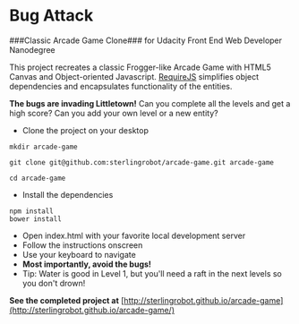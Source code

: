 Bug Attack
==========

###Classic Arcade Game Clone###
for Udacity Front End Web Developer Nanodegree

This project recreates a classic Frogger-like Arcade Game with HTML5 Canvas and Object-oriented Javascript.
[RequireJS](http:/requirejs.org) simplifies object dependencies and encapsulates functionality of
the entities.


**The bugs are invading Littletown!**
Can you complete all the levels and get a high score?
Can you add your own level or a new entity?


- Clone the project on your desktop
```git
mkdir arcade-game

git clone git@github.com:sterlingrobot/arcade-game.git arcade-game

cd arcade-game
```
- Install the dependencies
```
npm install
bower install
```

- Open index.html with your favorite local development server
- Follow the instructions onscreen
- Use your keyboard to navigate
- **Most importantly, avoid the bugs!**
- Tip: Water is good in Level 1, but you'll need a raft in the next levels so you don't drown!

**See the completed project at** [http://sterlingrobot.github.io/arcade-game](http://sterlingrobot.github.io/arcade-game/)